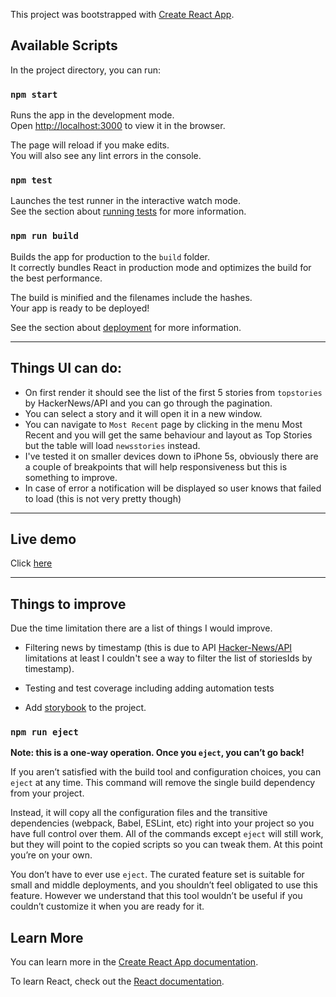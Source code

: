 This project was bootstrapped with [Create React App](https://github.com/facebook/create-react-app).

## Available Scripts

In the project directory, you can run:

### `npm start`

Runs the app in the development mode.<br />
Open [http://localhost:3000](http://localhost:3000) to view it in the browser.

The page will reload if you make edits.<br />
You will also see any lint errors in the console.

### `npm test`

Launches the test runner in the interactive watch mode.<br />
See the section about [running tests](https://facebook.github.io/create-react-app/docs/running-tests) for more information.

### `npm run build`

Builds the app for production to the `build` folder.<br />
It correctly bundles React in production mode and optimizes the build for the best performance.

The build is minified and the filenames include the hashes.<br />
Your app is ready to be deployed!

See the section about [deployment](https://facebook.github.io/create-react-app/docs/deployment) for more information.

---

## Things UI can do:

- On first render it should see the list of the first 5 stories from `topstories` by HackerNews/API and you can go through the pagination.
- You can select a story and it will open it in a new window.
- You can navigate to `Most Recent` page by clicking in the menu Most Recent and you will get the same behaviour and layout as Top Stories but the table will load `newsstories` instead.
- I've tested it on smaller devices down to iPhone 5s, obviously there are a couple of breakpoints that will help responsiveness but this is something to improve.
- In case of error a notification will be displayed so user knows that failed to load (this is not very pretty though)

---

## Live demo

Click
[here](https://master.d3417btaf17vpa.amplifyapp.com/)

---

## Things to improve

Due the time limitation there are a list of things I would improve.

- Filtering news by timestamp (this is due to API [Hacker-News/API](https://github.com/HackerNews/API) limitations at least I couldn't see a way to filter the list of storiesIds by timestamp).

- Testing and test coverage including adding automation tests

- Add [storybook](https://storybook.js.org/docs/guides/guide-react/) to the project.

### `npm run eject`

**Note: this is a one-way operation. Once you `eject`, you can’t go back!**

If you aren’t satisfied with the build tool and configuration choices, you can `eject` at any time. This command will remove the single build dependency from your project.

Instead, it will copy all the configuration files and the transitive dependencies (webpack, Babel, ESLint, etc) right into your project so you have full control over them. All of the commands except `eject` will still work, but they will point to the copied scripts so you can tweak them. At this point you’re on your own.

You don’t have to ever use `eject`. The curated feature set is suitable for small and middle deployments, and you shouldn’t feel obligated to use this feature. However we understand that this tool wouldn’t be useful if you couldn’t customize it when you are ready for it.

## Learn More

You can learn more in the [Create React App documentation](https://facebook.github.io/create-react-app/docs/getting-started).

To learn React, check out the [React documentation](https://reactjs.org/).
